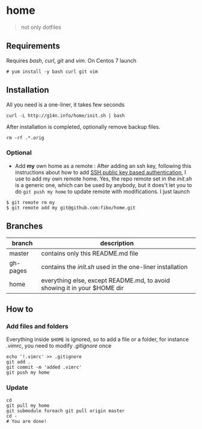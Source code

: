 # home

> not only dotfiles

## Requirements

Requires *bash*, *curl*, *git* and *vim*. On Centos 7 launch

```
# yum install -y bash curl git vim
```

## Installation

All you need is a one-liner, it takes few seconds

    curl -L http://g14n.info/home/init.sh | bash

After installation is completed, optionally remove backup files.

```
rm -rf .*.orig
```

### Optional

* Add **my** own home as a remote
: After adding an ssh key, following this instructions about how to add [SSH public key based authentication](http://g14n.info/2013/04/getting-started-with-git-shell/#ssh-public-key-based-authentication), I use to add my own remote home. Yes, the repo remote set in the *init.sh* is a generic one, which can be used by anybody, but it does't let you to do `git push my home` to update remote with modifications. I just launch  

```
$ git remote rm my
$ git remote add my git@github.com:fibo/home.git
```

## Branches

|branch  |description                                                              |
|--------|-------------------------------------------------------------------------|
|master  |contains only this README.md file                                        |
|gh-pages| contains the *init.sh* used in the one-liner installation               |
|home    | everything else, except README.md, to avoid showing it in your $HOME dir|

## How to

### Add files and folders

Everything inside `$HOME` is ignored, so to add a file or a folder, for instance *.vimrc*, you need to modify *.gitignore* once

    echo '!.vimrc' >> .gitignore
    git add .
    git commit -m 'added .vimrc'
    git push my home

### Update

    cd
    git pull my home
    git submodule foreach git pull origin master
    cd -
    # You are done!

